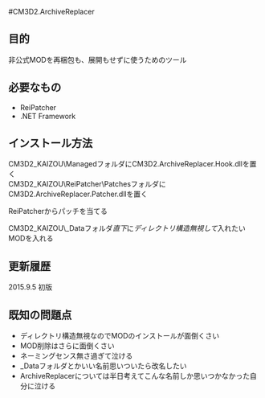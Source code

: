 #CM3D2.ArchiveReplacer

## 目的
非公式MODを再梱包も、展開もせずに使うためのツール

## 必要なもの
- ReiPatcher
- .NET Framework

## インストール方法
CM3D2_KAIZOU\\ManagedフォルダにCM3D2.ArchiveReplacer.Hook.dllを置く  
CM3D2_KAIZOU\\ReiPatcher\\PatchesフォルダにCM3D2.ArchiveReplacer.Patcher.dllを置く  

ReiPatcherからパッチを当てる

CM3D2_KAIZOU\\\_Dataフォルダ*直下*に*ディレクトリ構造無視して*入れたいMODを入れる

## 更新履歴
2015.9.5 初版

## 既知の問題点
- ディレクトリ構造無視なのでMODのインストールが面倒くさい
- MOD削除はさらに面倒くさい
- ネーミングセンス無さ過ぎて泣ける
 - _Dataフォルダとかいい名前思いついたら改名したい
 - ArchiveReplacerについては半日考えてこんな名前しか思いつかなかった自分に泣ける
 
